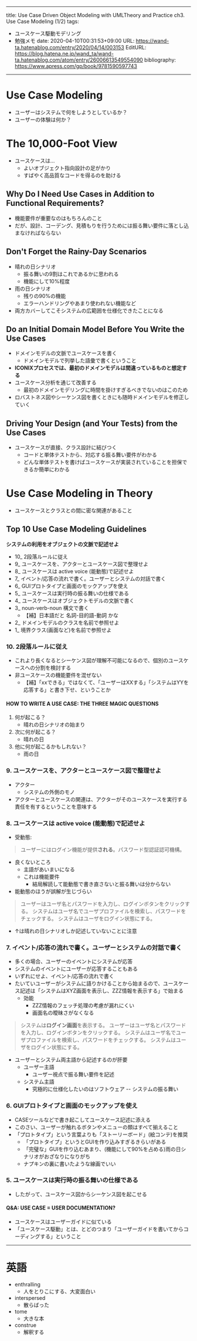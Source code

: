 ---
title: Use Case Driven Object Modeling with UMLTheory and Practice ch3. Use Case Modeling (1/2)
tags:
- ユースケース駆動モデリング
- 勉強メモ
date: 2020-04-10T00:31:53+09:00
URL: https://wand-ta.hatenablog.com/entry/2020/04/14/003153
EditURL: https://blog.hatena.ne.jp/wand_ta/wand-ta.hatenablog.com/atom/entry/26006613549554090
bibliography: https://www.apress.com/gp/book/9781590597743
-------------------------------------


# Use Case Modeling #

- ユーザーはシステムで何をしようとしているか？
- ユーザーの体験は何か？


# The 10,000-Foot View #

- ユースケースは…
  - よいオブジェクト指向設計の足がかり
  - すばやく高品質なコードを得るのを助ける

## Why Do I Need Use Cases in Addition to Functional Requirements? ##

- 機能要件が重要なのはもちろんのこと
- だが、設計、コーデング、見積もりを行うためには振る舞い要件に落とし込まなければならない


## Don't Forget the Rainy-Day Scenarios ##

- 晴れの日シナリオ
  - 振る舞いの9割はこれであるかに思われる
  - 機能にして10%程度
- 雨の日シナリオ
  - 残りの90%の機能
  - エラーハンドリングやあまり使われない機能など
- 両方カバーしてこそシステムの広範囲を仕様化できたことになる

## Do an Initial Domain Model Before You Write the Use Cases ##

- ドメインモデルの文脈でユースケースを書く
  - ドメインモデルで列挙した語彙で書くということ
- **ICONIXプロセスでは、最初のドメインモデルは間違っているものと想定する**
- ユースケース分析を通じて改善する
  - 最初のドメインモデリングに時間を掛けすぎるべきでないのはこのため
- ロバストネス図やシーケンス図を書くときにも随時ドメインモデルを修正していく


## Driving Your Design (and Your Tests) from the Use Cases ##

- ユースケースが直接、クラス設計に結びつく
  - コードと単体テストから、対応する振る舞い要件がわかる
  - どんな単体テストを書けばユースケースが実装されていることを担保できるか簡単にわかる


# Use Case Modeling in Theory #

- ユースケースとクラスとの間に密な関連があること

## Top 10 Use Case Modeling Guidelines ##

**システムの利用をオブジェクトの文脈で記述せよ**

- 10_ 2段落ルールに従え
- 9_ ユースケースを、アクターとユースケース図で整理せよ
- 8_ ユースケースは active voice (能動態)で記述せよ
- 7_ イベント/応答の流れで書く。ユーザーとシステムの対話で書く
- 6_ GUIプロトタイプと画面のモックアップを使え
- 5_ ユースケースは実行時の振る舞いの仕様である
- 4_ ユースケースはオブジェクトモデルの文脈で書く
- 3_ noun-verb-noun 構文で書く
  - 【補】日本語だと 名詞-目的語-動詞 かな
- 2_ ドメインモデルのクラスを名前で参照せよ
- 1_ 境界クラス(画面など)を名前で参照せよ



### 10. 2段落ルールに従え ###

- これより長くなるとシーケンス図が理解不可能になるので、個別のユースケースへの分割を検討する
- 非ユースケースの機能要件を混ぜない
  - 【補】「xxできる」ではなくて、「ユーザーはXXする」「システムはYYを応答する」と書き下せ、ということか

#### HOW TO WRITE A USE CASE: THE THREE MAGIC QUESTIONS ####

1. 何が起こる？
    - 晴れの日シナリオの始まり
2. 次に何が起こる？
    - 晴れの日
3. 他に何が起こるかもしれない？
    - 雨の日


### 9. ユースケースを、アクターとユースケース図で整理せよ ###

- アクター
  - システムの外側のモノ
- アクターとユースケースの関連は、アクターがそのユースケースを実行する責任を有するということを意味する


### 8. ユースケースは active voice (能動態)で記述せよ ###

- 受動態: 

> ユーザーにはログイン機能が提供**される**。パスワード型認証認可機構。

- 良くないところ
  - 主語があいまいになる
  - これは機能要件
    - 結局解読して能動態で書き直さないと振る舞いは分からない
- 能動態のほうが誤解が生じづらい


> ユーザーはユーザ名とパスワードを入力し、ログインボタンをクリックする。
> システムはユーザ名でユーザプロファイルを検索し、パスワードをチェックする。
> システムはユーザをログイン状態にする。

- ↑は晴れの日シナリオしか記述していないことに注意


### 7. イベント/応答の流れで書く。ユーザーとシステムの対話で書く ###

- 多くの場合、ユーザーのイベントにシステムが応答
- システムのイベントにユーザーが応答することもある
- いずれにせよ、イベント/応答の流れで書く
- たいていユーザーがシステムに語りかけることから始まるので、ユースケース記述は「システムはXYZ画面を表示し、ZZZ情報を表示する」で始まる
  - 効能
    - ZZZ情報のフェッチ処理の考慮が漏れにくい
    - 画面名の曖昧さがなくなる


> システムは**ログイン画面**を表示する。
> ユーザーはユーザ名とパスワードを入力し、ログインボタンをクリックする。
> システムはユーザ名でユーザプロファイルを検索し、パスワードをチェックする。
> システムはユーザをログイン状態にする。

- ユーザーとシステム両主語から記述するのが肝要
  - ユーザー主語
    - ユーザー視点で振る舞い要件を記述
  - システム主語
    - 究極的に仕様化したいのはソフトウェア -- システムの振る舞い



### 6. GUIプロトタイプと画面のモックアップを使え ###

- CASEツールなどで書き起こしてユースケース記述に添える
- このさい、ユーザーが触れるボタンやメニューの類はすべて揃えること
- 「プロトタイプ」という言葉よりも「ストーリーボード」(絵コンテ)を推奨
  - 「プロトタイプ」というとGUIを作り込みすぎるきらいがある
  - 「完璧な」GUIを作り込むあまり、(機能にして90%を占める)雨の日シナリオがおざなりになりがち
  - ナプキンの裏に書いたような線画でいい


### 5. ユースケースは実行時の振る舞いの仕様である ###

- したがって、ユースケース図からシーケンス図を起こせる

#### Q&A: USE CASE = USER DOCUMENTATION? ####

- ユースケースはユーザーガイドに似ている
- 「ユースケース駆動」とは、とどのつまり「ユーザーガイドを書いてからコーディングする」ということ



----------------------------------------

# 英語 #

- enthralling
  - 人をとりこにする、大変面白い
- interspersed
  - 散らばった
- tome
  - 大きな本
- construe
  - 解釈する
